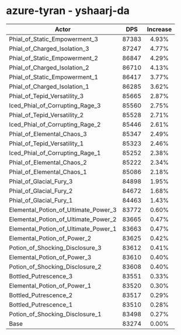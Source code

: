 # azure-tyran - yshaarj-da
| Actor | DPS | Increase |
|---|:---:|:---:|
|Phial_of_Static_Empowerment_3|87383|4.93%|
|Phial_of_Charged_Isolation_3|87247|4.77%|
|Phial_of_Static_Empowerment_2|86847|4.29%|
|Phial_of_Charged_Isolation_2|86710|4.13%|
|Phial_of_Static_Empowerment_1|86417|3.77%|
|Phial_of_Charged_Isolation_1|86285|3.62%|
|Phial_of_Tepid_Versatility_3|85665|2.87%|
|Iced_Phial_of_Corrupting_Rage_3|85560|2.75%|
|Phial_of_Tepid_Versatility_2|85528|2.71%|
|Iced_Phial_of_Corrupting_Rage_2|85446|2.61%|
|Phial_of_Elemental_Chaos_3|85347|2.49%|
|Phial_of_Tepid_Versatility_1|85323|2.46%|
|Iced_Phial_of_Corrupting_Rage_1|85252|2.38%|
|Phial_of_Elemental_Chaos_2|85222|2.34%|
|Phial_of_Elemental_Chaos_1|85086|2.18%|
|Phial_of_Glacial_Fury_3|84898|1.95%|
|Phial_of_Glacial_Fury_2|84672|1.68%|
|Phial_of_Glacial_Fury_1|84463|1.43%|
|Elemental_Potion_of_Ultimate_Power_3|83772|0.60%|
|Elemental_Potion_of_Ultimate_Power_2|83665|0.47%|
|Elemental_Potion_of_Ultimate_Power_1|83663|0.47%|
|Elemental_Potion_of_Power_2|83625|0.42%|
|Potion_of_Shocking_Disclosure_3|83612|0.41%|
|Elemental_Potion_of_Power_3|83610|0.40%|
|Potion_of_Shocking_Disclosure_2|83608|0.40%|
|Bottled_Putrescence_3|83551|0.33%|
|Elemental_Potion_of_Power_1|83520|0.30%|
|Bottled_Putrescence_2|83517|0.29%|
|Bottled_Putrescence_1|83510|0.28%|
|Potion_of_Shocking_Disclosure_1|83498|0.27%|
|Base|83274|0.00%|
